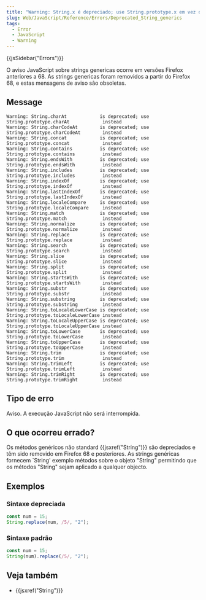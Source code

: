 ```yaml
---
title: "Warning: String.x é depreciado; use String.prototype.x em vez disso"
slug: Web/JavaScript/Reference/Errors/Deprecated_String_generics
tags:
  - Error
  - JavaScript
  - Warning
---
```


{{jsSidebar("Errors")}}

O aviso JavaScript sobre strings genericas ocorre em versões Firefox anteriores a 68.
As strings genericas foram removidos a partir do Firefox 68, e estas mensagens de aviso são obsoletas.

## Message

```
Warning: String.charAt            is deprecated; use String.prototype.charAt            instead
Warning: String.charCodeAt        is deprecated; use String.prototype.charCodeAt        instead
Warning: String.concat            is deprecated; use String.prototype.concat            instead
Warning: String.contains          is deprecated; use String.prototype.contains          instead
Warning: String.endsWith          is deprecated; use String.prototype.endsWith          instead
Warning: String.includes          is deprecated; use String.prototype.includes          instead
Warning: String.indexOf           is deprecated; use String.prototype.indexOf           instead
Warning: String.lastIndexOf       is deprecated; use String.prototype.lastIndexOf       instead
Warning: String.localeCompare     is deprecated; use String.prototype.localeCompare     instead
Warning: String.match             is deprecated; use String.prototype.match             instead
Warning: String.normalize         is deprecated; use String.prototype.normalize         instead
Warning: String.replace           is deprecated; use String.prototype.replace           instead
Warning: String.search            is deprecated; use String.prototype.search            instead
Warning: String.slice             is deprecated; use String.prototype.slice             instead
Warning: String.split             is deprecated; use String.prototype.split             instead
Warning: String.startsWith        is deprecated; use String.prototype.startsWith        instead
Warning: String.substr            is deprecated; use String.prototype.substr            instead
Warning: String.substring         is deprecated; use String.prototype.substring         instead
Warning: String.toLocaleLowerCase is deprecated; use String.prototype.toLocaleLowerCase instead
Warning: String.toLocaleUpperCase is deprecated; use String.prototype.toLocaleUpperCase instead
Warning: String.toLowerCase       is deprecated; use String.prototype.toLowerCase       instead
Warning: String.toUpperCase       is deprecated; use String.prototype.toUpperCase       instead
Warning: String.trim              is deprecated; use String.prototype.trim              instead
Warning: String.trimLeft          is deprecated; use String.prototype.trimLeft          instead
Warning: String.trimRight         is deprecated; use String.prototype.trimRight         instead
```

## Tipo de erro

Aviso. A execução JavaScript não será interrompida.

## O que ocorreu errado?

Os métodos genéricos não standard {{jsxref("String")}} são depreciados e têm sido
removido em Firefox 68 e posteriores. As strings genéricas fornecem `String' exemplo
métodos sobre o objeto "String" permitindo que os métodos "String" sejam
aplicado a qualquer objecto.

## Exemplos

### Sintaxe depreciada

```js example-bad
const num = 15;
String.replace(num, /5/, "2");
```

### Sintaxe padrão

```js example-good
const num = 15;
String(num).replace(/5/, "2");
```

## Veja também

- {{jsxref("String")}}
